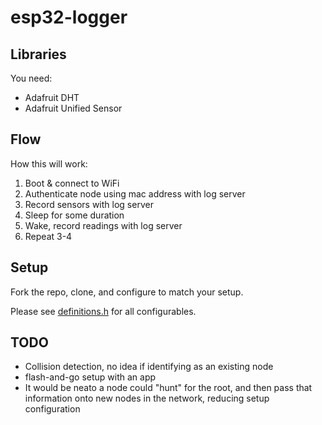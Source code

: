 # esp32-logger

## Libraries

You need:
 - Adafruit DHT
 - Adafruit Unified Sensor


## Flow

How this will work:
1. Boot & connect to WiFi
2. Authenticate node using mac address with log server
3. Record sensors with log server
4. Sleep for some duration
5. Wake, record readings with log server
6. Repeat 3-4

## Setup

Fork the repo, clone, and configure to match your setup.

Please see [definitions.h](./definitions.h) for all configurables.

## TODO

 - Collision detection, no idea if identifying as an existing node
 - flash-and-go setup with an app
 - It would be neato a node could "hunt" for the root, and then pass that information onto new nodes in the network, reducing setup configuration
